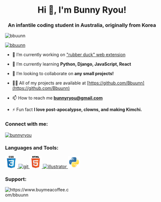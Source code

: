 <h1 align="center">Hi 👋, I'm Bunny Ryou!</h1>
<h3 align="center">An infantile coding student in Australia, originally from Korea</h3>

<p align="left"> <img src="https://komarev.com/ghpvc/?username=bbuunn&label=Profile%20views&color=0e75b6&style=flat" alt="bbuunn" /> </p>

<p align="left"> <a href="https://github.com/ryo-ma/github-profile-trophy"><img src="https://github-profile-trophy.vercel.app/?username=bbuunn" alt="bbuunn" /></a> </p>

- 🔭 I’m currently working on ["rubber duck" web extension](https://github.com/cattrn/rubber-duck)

- 🌱 I’m currently learning **Python, Django, JavaScript, React**

- 👯 I’m looking to collaborate on **any small projects!**

- 👨‍💻 All of my projects are available at [https://github.com/Bbuunn](https://github.com/Bbuunn)

- 📫 How to reach me **bunnyryou@gmail.com**

- ⚡ Fun fact **I love post-apocalypse, clowns, and making Kimchi.**

<h3 align="left">Connect with me:</h3>
<p align="left">
<a href="https://linkedin.com/in/bunnyryou" target="blank"><img align="center" src="https://raw.githubusercontent.com/rahuldkjain/github-profile-readme-generator/master/src/images/icons/Social/linked-in-alt.svg" alt="bunnyryou" height="30" width="40" /></a>
</p>

<h3 align="left">Languages and Tools:</h3>
<p align="left"> <a href="https://www.w3schools.com/css/" target="_blank" rel="noreferrer"> <img src="https://raw.githubusercontent.com/devicons/devicon/master/icons/css3/css3-original-wordmark.svg" alt="css3" width="40" height="40"/> </a> <a href="https://git-scm.com/" target="_blank" rel="noreferrer"> <img src="https://www.vectorlogo.zone/logos/git-scm/git-scm-icon.svg" alt="git" width="40" height="40"/> </a> <a href="https://www.w3.org/html/" target="_blank" rel="noreferrer"> <img src="https://raw.githubusercontent.com/devicons/devicon/master/icons/html5/html5-original-wordmark.svg" alt="html5" width="40" height="40"/> </a> <a href="https://www.adobe.com/in/products/illustrator.html" target="_blank" rel="noreferrer"> <img src="https://www.vectorlogo.zone/logos/adobe_illustrator/adobe_illustrator-icon.svg" alt="illustrator" width="40" height="40"/> </a> <a href="https://www.python.org" target="_blank" rel="noreferrer"> <img src="https://raw.githubusercontent.com/devicons/devicon/master/icons/python/python-original.svg" alt="python" width="40" height="40"/> </a> </p>

<h3 align="left">Support:</h3>
<p><a href="https://www.buymeacoffee.com/https://www.buymeacoffee.com/bbuunn"> <img align="left" src="https://cdn.buymeacoffee.com/buttons/v2/default-yellow.png" height="50" width="210" alt="https://www.buymeacoffee.com/bbuunn" /></a></p><br><br>
